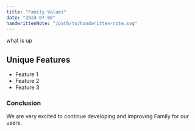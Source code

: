 ```yaml
---
title: "Family Values"
date: "2024-07-08"
handwrittenNote: "/path/to/handwritten-note.svg"
---
```


what is up

## Unique Features

- Feature 1
- Feature 2
- Feature 3

### Conclusion

We are very excited to continue developing and improving Family for our users.